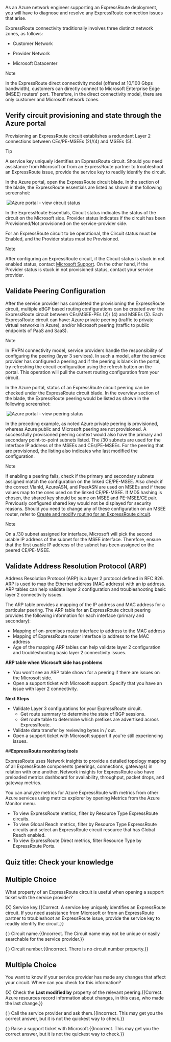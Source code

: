 

As an Azure network engineer supporting an ExpressRoute deployment, you will have to diagnose and resolve any ExpressRoute connection issues that arise. 

ExpressRoute connectivity traditionally involves three distinct network zones, as follows:

- Customer Network

- Provider Network

- Microsoft Datacenter

> [!NOTE] 
> In the ExpressRoute direct connectivity model (offered at 10/100 Gbps bandwidth), customers can directly connect to Microsoft Enterprise Edge (MSEE) routers' port. Therefore, in the direct connectivity model, there are only customer and Microsoft network zones.

## **Verify circuit provisioning and state through the Azure portal**

Provisioning an ExpressRoute circuit establishes a redundant Layer 2 connections between CEs/PE-MSEEs (2)/(4) and MSEEs (5). 

> [!TIP] 
> A service key uniquely identifies an ExpressRoute circuit. Should you need assistance from Microsoft or from an ExpressRoute partner to troubleshoot an ExpressRoute issue, provide the service key to readily identify the circuit.

In the Azure portal, open the ExpressRoute circuit blade. In the section of the blade, the ExpressRoute essentials are listed as shown in the following screenshot:

​	![Azure portal - view circuit status](../media/portal-circuit-status.png)

In the ExpressRoute Essentials, Circuit status indicates the status of the circuit on the Microsoft side. Provider status indicates if the circuit has been Provisioned/Not provisioned on the service-provider side.

For an ExpressRoute circuit to be operational, the Circuit status must be Enabled, and the Provider status must be Provisioned.


> [!NOTE] 
> After configuring an ExpressRoute circuit, if the Circuit status is stuck in not enabled status, contact [Microsoft Support](https://portal.azure.com/?). On the other hand, if the Provider status is stuck in not provisioned status, contact your service provider.

## **Validate Peering Configuration**

After the service provider has completed the provisioning the ExpressRoute circuit, multiple eBGP based routing configurations can be created over the ExpressRoute circuit between CEs/MSEE-PEs (2)/ (4) and MSEEs (5). Each ExpressRoute circuit can have: Azure private peering (traffic to private virtual networks in Azure), and/or Microsoft peering (traffic to public endpoints of PaaS and SaaS). 

> [!NOTE]
> In IPVPN connectivity model, service providers handle the responsibility of configuring the peering (layer 3 services). In such a model, after the service provider has configured a peering and if the peering is blank in the portal, try refreshing the circuit configuration using the refresh button on the portal. This operation will pull the current routing configuration from your circuit.

In the Azure portal, status of an ExpressRoute circuit peering can be checked under the ExpressRoute circuit blade. In the overview section of the blade, the ExpressRoute peering would be listed as shown in the following screenshot:

​	![Azure portal - view peering status](../media/portal-private-peering.png)

In the preceding example, as noted Azure private peering is provisioned, whereas Azure public and Microsoft peering are not provisioned. A successfully provisioned peering context would also have the primary and secondary point-to-point subnets listed. The /30 subnets are used for the interface IP address of the MSEEs and CEs/PE-MSEEs. For the peering that are provisioned, the listing also indicates who last modified the configuration.



> [!NOTE] 
> If enabling a peering fails, check if the primary and secondary subnets assigned match the configuration on the linked CE/PE-MSEE. Also check if the correct VlanId, AzureASN, and PeerASN are used on MSEEs and if these values map to the ones used on the linked CE/PE-MSEE. If MD5 hashing is chosen, the shared key should be same on MSEE and PE-MSEE/CE pair. Previously configured shared key would not be displayed for security reasons. Should you need to change any of these configuration on an MSEE router, refer to [Create and modify routing for an ExpressRoute circuit](https://docs.microsoft.com/en-us/azure/expressroute/expressroute-howto-routing-portal-resource-manager).


> [!NOTE] 
> On a /30 subnet assigned for interface, Microsoft will pick the second usable IP address of the subnet for the MSEE interface. Therefore, ensure that the first usable IP address of the subnet has been assigned on the peered CE/PE-MSEE.


 ## **Validate Address Resolution Protocol (ARP)**

Address Resolution Protocol (ARP) is a layer 2 protocol defined in RFC 826. ARP is used to map the Ethernet address (MAC address) with an ip address. ARP tables can help validate layer 2 configuration and troubleshooting basic layer 2 connectivity issues.


The ARP table provides a mapping of the IP address and MAC address for a particular peering. The ARP table for an ExpressRoute circuit peering provides the following information for each interface (primary and secondary):
- Mapping of on-premises router interface ip address to the MAC address
- Mapping of ExpressRoute router interface ip address to the MAC address
- Age of the mapping ARP tables can help validate layer 2 configuration and troubleshooting basic layer 2 connectivity issues.

**ARP table when Microsoft side has problems**
- You won't see an ARP table shown for a peering if there are issues on the Microsoft side.
- Open a support ticket with Microsoft support. Specify that you have an issue with layer 2 connectivity.

**Next Steps**
- Validate Layer 3 configurations for your ExpressRoute circuit.
  - Get route summary to determine the state of BGP sessions.
  - Get route table to determine which prefixes are advertised across ExpressRoute.
- Validate data transfer by reviewing bytes in / out.
- Open a support ticket with Microsoft support if you're still experiencing issues.

##**ExpressRoute monitoring tools**

ExpressRoute uses Network insights to provide a detailed topology mapping of all ExpressRoute components (peerings, connections, gateways) in relation with one another. Network insights for ExpressRoute also have preloaded metrics dashboard for availability, throughput, packet drops, and gateway metrics.

You can analyze metrics for Azure ExpressRoute with metrics from other Azure services using metrics explorer by opening Metrics from the Azure Monitor menu.

- To view ExpressRoute metrics, filter by Resource Type ExpressRoute circuits.
- To view Global Reach metrics, filter by Resource Type ExpressRoute circuits and select an ExpressRoute circuit resource that has Global Reach enabled.
- To view ExpressRoute Direct metrics, filter Resource Type by ExpressRoute Ports.



## Quiz title: Check your knowledge 



## Multiple Choice 

What property of an ExpressRoute circuit is useful when opening a support ticket with the service provider?

(X) Service key.{{Correct. A service key uniquely identifies an ExpressRoute circuit. If you need assistance from Microsoft or from an ExpressRoute partner to troubleshoot an ExpressRoute issue, provide the service key to readily identify the circuit.}} 

( ) Circuit name.{{Incorrect. The Circuit name may not be unique or easily searchable for the service provider.}} 

( ) Circuit number.{{Incorrect. There is no circuit number property.}}



## Multiple Choice 

You want to know if your service provider has made any changes that affect your circuit. Where can you check for this information?

(X) Check the **Last modified by** property of the relevant peering.{{Correct. Azure resources record information about changes, in this case, who made the last change.}} 

( ) Call the service provider and ask them.{{Incorrect. This may get you the correct answer, but it is not the quickest way to check.}} 

( ) Raise a support ticket with Microsoft.{{Incorrect. This may get you the correct answer, but it is not the quickest way to check.}}

